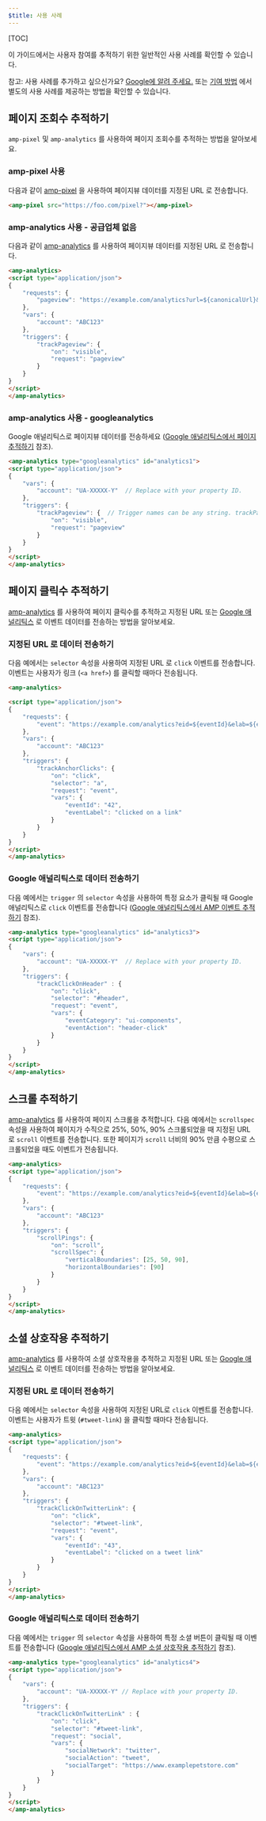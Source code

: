 ```yaml
---
$title: 사용 사례
---
```

[TOC]

이 가이드에서는 사용자 참여를 추적하기 위한 일반적인 사용 사례를 확인할 수 있습니다.

참고: 사용 사례를 추가하고 싶으신가요? [Google에 알려 주세요.](https://github.com/ampproject/docs/issues/new) 또는 [기여 방법](/ko/contribute/) 에서 별도의 사용 사례를 제공하는 방법을 확인할 수 있습니다.

## 페이지 조회수 추적하기

`amp-pixel` 및 `amp-analytics` 를 사용하여 페이지 조회수를 추적하는 방법을 알아보세요.

### amp-pixel 사용

다음과 같이 [amp-pixel](/ko/docs/reference/components/amp-pixel.html) 을 사용하여 페이지뷰 데이터를 지정된 URL 로 전송합니다.

```html
<amp-pixel src="https://foo.com/pixel?"></amp-pixel>
```

### amp-analytics 사용 - 공급업체 없음

다음과 같이 [amp-analytics](/ko/docs/reference/components/amp-analytics.html) 를 사용하여 페이지뷰 데이터를 지정된 URL 로 전송합니다.

```html
<amp-analytics>
<script type="application/json">
{
    "requests": {
        "pageview": "https://example.com/analytics?url=${canonicalUrl}&title=${title}&acct=${account}"
    },
    "vars": {
        "account": "ABC123"
    },
    "triggers": {
        "trackPageview": {
            "on": "visible",
            "request": "pageview"
        }
    }
}
</script>
</amp-analytics>
```

### amp-analytics 사용 - googleanalytics

Google 애널리틱스로 페이지뷰 데이터를 전송하세요 ([Google 애널리틱스에서 페이지 추적하기](https://developers.google.com/analytics/devguides/collection/amp-analytics/#page_tracking) 참조).

```html
<amp-analytics type="googleanalytics" id="analytics1">
<script type="application/json">
{
    "vars": {
        "account": "UA-XXXXX-Y"  // Replace with your property ID.
    },
    "triggers": {
        "trackPageview": {  // Trigger names can be any string. trackPageview is not a required name.
            "on": "visible",
            "request": "pageview"
        }
    }
}
</script>
</amp-analytics>
```

## 페이지 클릭수 추적하기

[amp-analytics](/ko/docs/reference/components/amp-analytics.html) 를 사용하여 페이지 클릭수를 추적하고 지정된 URL 또는 [Google 애널리틱스](https://developers.google.com/analytics/devguides/collection/amp-analytics/) 로 이벤트 데이터를 전송하는 방법을 알아보세요.

### 지정된 URL 로 데이터 전송하기

다음 예에서는 `selector` 속성을 사용하여 지정된 URL 로 `click` 이벤트를 전송합니다. 이벤트는 사용자가 링크 (`<a href>`) 를 클릭할 때마다 전송됩니다.

```html
<amp-analytics>

<script type="application/json">
{
    "requests": {
        "event": "https://example.com/analytics?eid=${eventId}&elab=${eventLabel}&acct=${account}"
    },
    "vars": {
        "account": "ABC123"
    },
    "triggers": {
        "trackAnchorClicks": {
            "on": "click",
            "selector": "a",
            "request": "event",
            "vars": {
                "eventId": "42",
                "eventLabel": "clicked on a link"
            }
        }
    }
}
</script>
</amp-analytics>
```

### Google 애널리틱스로 데이터 전송하기

다음 예에서는 `trigger` 의 `selector` 속성을 사용하여 특정 요소가 클릭될 때 Google 애널리틱스로 `click` 이벤트를 전송합니다 ([Google 애널리틱스에서 AMP 이벤트 추적하기](https://developers.google.com/analytics/devguides/collection/amp-analytics/#event_tracking) 참조).

```html
<amp-analytics type="googleanalytics" id="analytics3">
<script type="application/json">
{
    "vars": {
        "account": "UA-XXXXX-Y"  // Replace with your property ID.
    },
    "triggers": {
        "trackClickOnHeader" : {
            "on": "click",
            "selector": "#header",
            "request": "event",
            "vars": {
                "eventCategory": "ui-components",
                "eventAction": "header-click"
            }
        }
    }
}
</script>
</amp-analytics>
```

## 스크롤 추적하기

[amp-analytics](/ko/docs/reference/components/amp-analytics.html) 를 사용하여 페이지 스크롤을 추적합니다. 다음 예에서는 `scrollspec` 속성을 사용하여 페이지가 수직으로 25%, 50%, 90% 스크롤되었을 때 지정된 URL 로 `scroll` 이벤트를 전송합니다. 또한 페이지가 `scroll` 너비의 90% 만큼 수평으로 스크롤되었을 때도 이벤트가 전송됩니다.

```html
<amp-analytics>
<script type="application/json">
{
    "requests": {
        "event": "https://example.com/analytics?eid=${eventId}&elab=${eventLabel}&acct=${account}"
    },
    "vars": {
        "account": "ABC123"
    },
    "triggers": {
        "scrollPings": {
            "on": "scroll",
            "scrollSpec": {
                "verticalBoundaries": [25, 50, 90],
                "horizontalBoundaries": [90]
            }
        }
    }
}
</script>
</amp-analytics>
```

## 소셜 상호작용 추적하기

[amp-analytics](/ko/docs/reference/components/amp-analytics.html) 를 사용하여 소셜 상호작용을 추적하고 지정된 URL 또는 [Google 애널리틱스](https://developers.google.com/analytics/devguides/collection/amp-analytics/) 로 이벤트 데이터를 전송하는 방법을 알아보세요.

### 지정된 URL 로 데이터 전송하기

다음 예에서는 `selector` 속성을 사용하여 지정된 URL로 `click` 이벤트를 전송합니다. 이벤트는 사용자가 트윗 (`#tweet-link`) 을 클릭할 때마다 전송됩니다.

```html
<amp-analytics>
<script type="application/json">
{
    "requests": {
        "event": "https://example.com/analytics?eid=${eventId}&elab=${eventLabel}&acct=${account}"
    },
    "vars": {
        "account": "ABC123"
    },
    "triggers": {
        "trackClickOnTwitterLink": {
            "on": "click",
            "selector": "#tweet-link",
            "request": "event",
            "vars": {
                "eventId": "43",
                "eventLabel": "clicked on a tweet link"
            }
        }
    }
}
</script>
</amp-analytics>
```

### Google 애널리틱스로 데이터 전송하기

다음 예에서는 `trigger` 의 `selector` 속성을 사용하여 특정 소셜 버튼이 클릭될 때 이벤트를 전송합니다 ([Google 애널리틱스에서 AMP 소셜 상호작용 추적하기](https://developers.google.com/analytics/devguides/collection/amp-analytics/#social_interactions) 참조).

```html
<amp-analytics type="googleanalytics" id="analytics4">
<script type="application/json">
{
    "vars": {
        "account": "UA-XXXXX-Y" // Replace with your property ID.
    },
    "triggers": {
        "trackClickOnTwitterLink" : {
            "on": "click",
            "selector": "#tweet-link",
            "request": "social",
            "vars": {
                "socialNetwork": "twitter",
                "socialAction": "tweet",
                "socialTarget": "https://www.examplepetstore.com"
            }
        }
    }
}
</script>
</amp-analytics>
```

